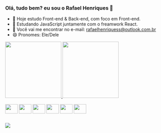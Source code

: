 ### Olá, tudo bem? eu sou o Rafael Henriques 👋

- 🔭 Hoje estudo Front-end & Back-end, com foco em Front-end.
- 🌱 Estudando JavaScript juntamente com o freamwork React.
- 💬 Você vai me encontrar no e-mail: rafaelhenriquess@outlook.com.br
- 😄 Pronomes: Ele/Dele

<div>
  <a href=https://github.com/rafaelhenriquess>
  <img height ="180cm" src="https://github-readme-stats.vercel.app/api?username=rafaelhenriquess&show_icons=true&theme=dark&include_all_commits=true&count_private=true"/>
  <img height ="180cm" src="https://github-readme-stats.vercel.app/api/top-langs/?username=rafaelhenriquess&layout=compact&langs_count=16&theme=dark"/>
<div style="display: inline-block"><br>
  <img align="center" alt"Rafa-JS" height="30" width="40" src="https://cdn.jsdelivr.net/gh/devicons/devicon/icons/html5/html5-original.svg" /> 
  <img align="center" alt"Rafa-JS" height="30" width="40" src="https://cdn.jsdelivr.net/gh/devicons/devicon/icons/css3/css3-original.svg" />
  <img align="center" alt"Rafa-JS" height="30" width="40" src="https://cdn.jsdelivr.net/gh/devicons/devicon/icons/javascript/javascript-original.svg" />
  <img align="center" alt"Rafa-JS" height="30" width="40" src="https://cdn.jsdelivr.net/gh/devicons/devicon/icons/jquery/jquery-original.svg" />        
  <img align="center" alt"Rafa-JS" height="30" width="40" src="https://cdn.jsdelivr.net/gh/devicons/devicon/icons/react/react-original.svg" />
  <img align="center" alt"Rafa-JS" height="30" width="40" src="https://cdn.jsdelivr.net/gh/devicons/devicon/icons/mysql/mysql-original.svg" />      
</div>

##

<div>
  <a href="https://www.linkedin.com/in/rafael-henriques-2a1a4a216/" target="_blank"><img src="https://img.shields.io/badge/LinkedIn-0077B5?style=for-the-badge&logo=linkedin&logoColor=white" target="_blank"></a>
</div>

